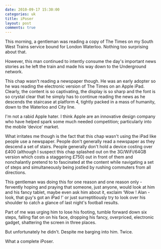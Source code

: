```yaml
---
date: 2010-09-17 15:30:00
categories: uk
title: iPoser
layout: post
comments: true
---
```

This morning, a gentleman was reading a copy of The Times on my South
West Trains service bound for London Waterloo. Nothing too surprising
about that.

However, this man continued to intently consume the day's important news
stories as he left the train and made his way down to the Underground
network.

This chap wasn't reading a newspaper though. He was an early adopter so
he was reading the electronic version of The Times on an Apple iPad.
Clearly, the content is so captivating, the display is so sharp and the
font is so crystal clear that he simply has to continue reading the news
as he descends the staircase at platform 4, tightly packed in a mass of
humanity, down to the Waterloo and City line.

I'm not a rabid Apple hater. I think Apple are an innovative design
company who have helped spark some much needed competition; particularly
into the mobile ‘device' market.

What irritates me though is the fact that this chap wasn't using the
iPad like people use a newspaper. People don't generally read a
newspaper as they descend a set of stairs. People generally don't hold
a device costing over &pound;400 (although I suspect this chap
splashed out on the 3G/WiFi/64GB version which costs a staggering
&pound;750) out in front of them and nonchalantly pretend to to
fascinated at the content while navigating a set of steps and
simultaneously being jostled by rushing commuters from all directions.

This gentleman was doing this for one reason and one reason only -
fervently hoping and praying that someone, just anyone, would look at
him and his fancy tablet, maybe even ask him about it, exclaim ‘Wow !
Alan - look, that guy's got an iPad !' or just surreptitiously try to
look over his shoulder to catch a glance of last night's football
results.

Part of me was urging him to lose his footing, tumble forward down six
steps, falling flat on on his face, dropping his fancy, overpriced,
electronic gadget, shattering the screen in three places.

But unfortunately he didn't. Despite me barging into him. Twice.

What a complete iPoser.
